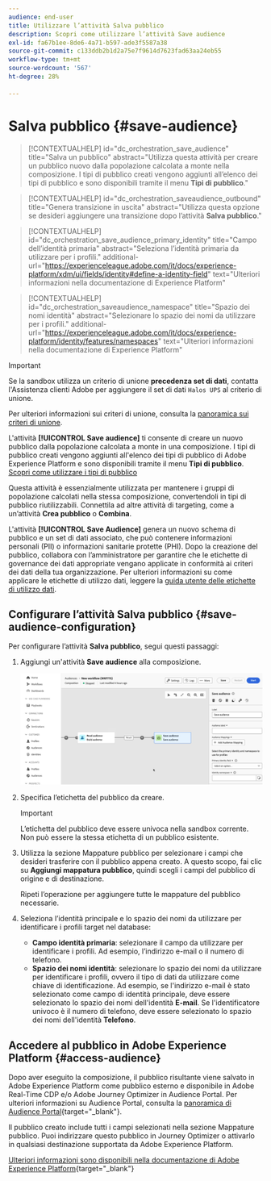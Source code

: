 ```yaml
---
audience: end-user
title: Utilizzare l’attività Salva pubblico
description: Scopri come utilizzare l’attività Save audience
exl-id: fa67b1ee-8de6-4a71-b597-ade3f5587a38
source-git-commit: c133ddb2b1d2a75e7f9614d7623fad63aa24eb55
workflow-type: tm+mt
source-wordcount: '567'
ht-degree: 28%

---
```


# Salva pubblico {#save-audience}

>[!CONTEXTUALHELP]
>id="dc_orchestration_save_audience"
>title="Salva un pubblico"
>abstract="Utilizza questa attività per creare un pubblico nuovo dalla popolazione calcolata a monte nella composizione. I tipi di pubblico creati vengono aggiunti all’elenco dei tipi di pubblico e sono disponibili tramite il menu **Tipi di pubblico**."

>[!CONTEXTUALHELP]
>id="dc_orchestration_saveaudience_outbound"
>title="Genera transizione in uscita"
>abstract="Utilizza questa opzione se desideri aggiungere una transizione dopo l’attività **Salva pubblico**."

>[!CONTEXTUALHELP]
>id="dc_orchestration_save_audience_primary_identity"
>title="Campo dell’identità primaria"
>abstract="Seleziona l’identità primaria da utilizzare per i profili."
>additional-url="https://experienceleague.adobe.com/it/docs/experience-platform/xdm/ui/fields/identity#define-a-identity-field" text="Ulteriori informazioni nella documentazione di Experience Platform"

>[!CONTEXTUALHELP]
>id="dc_orchestration_saveaudience_namespace"
>title="Spazio dei nomi identità"
>abstract="Selezionare lo spazio dei nomi da utilizzare per i profili."
>additional-url="https://experienceleague.adobe.com/it/docs/experience-platform/identity/features/namespaces" text="Ulteriori informazioni nella documentazione di Experience Platform"

>[!IMPORTANT]
>
>Se la sandbox utilizza un criterio di unione **precedenza set di dati**, contatta l&#39;Assistenza clienti Adobe per aggiungere il set di dati `Halos UPS` al criterio di unione.
>
>Per ulteriori informazioni sui criteri di unione, consulta la [panoramica sui criteri di unione](https://experienceleague.adobe.com/it/docs/experience-platform/profile/merge-policies/overview).

L&#39;attività **[!UICONTROL Save audience]** ti consente di creare un nuovo pubblico dalla popolazione calcolata a monte in una composizione. I tipi di pubblico creati vengono aggiunti all&#39;elenco dei tipi di pubblico di Adobe Experience Platform e sono disponibili tramite il menu **Tipi di pubblico**. [Scopri come utilizzare i tipi di pubblico](../../start/audiences.md)

Questa attività è essenzialmente utilizzata per mantenere i gruppi di popolazione calcolati nella stessa composizione, convertendoli in tipi di pubblico riutilizzabili. Connettila ad altre attività di targeting, come a un’attività **Crea pubblico** o **Combina**.

L&#39;attività **[!UICONTROL Save Audience]** genera un nuovo schema di pubblico e un set di dati associato, che può contenere informazioni personali (PII) o informazioni sanitarie protette (PHI). Dopo la creazione del pubblico, collabora con l’amministratore per garantire che le etichette di governance dei dati appropriate vengano applicate in conformità ai criteri dei dati della tua organizzazione. Per ulteriori informazioni su come applicare le etichette di utilizzo dati, leggere la [guida utente delle etichette di utilizzo dati](https://experienceleague.adobe.com/it/docs/experience-platform/data-governance/labels/user-guide).

## Configurare l’attività Salva pubblico {#save-audience-configuration}

Per configurare l’attività **Salva pubblico**, segui questi passaggi:

1. Aggiungi un&#39;attività **Save audience** alla composizione.

   ![](../assets/save-audience.png)

1. Specifica l’etichetta del pubblico da creare.

   >[!IMPORTANT]
   >
   >L’etichetta del pubblico deve essere univoca nella sandbox corrente. Non può essere la stessa etichetta di un pubblico esistente.

1. Utilizza la sezione Mappature pubblico per selezionare i campi che desideri trasferire con il pubblico appena creato. A questo scopo, fai clic su **Aggiungi mappatura pubblico**, quindi scegli i campi del pubblico di origine e di destinazione.

   Ripeti l’operazione per aggiungere tutte le mappature del pubblico necessarie.

1. Seleziona l’identità principale e lo spazio dei nomi da utilizzare per identificare i profili target nel database:

   * **Campo identità primaria**: selezionare il campo da utilizzare per identificare i profili. Ad esempio, l’indirizzo e-mail o il numero di telefono.
   * **Spazio dei nomi identità**: selezionare lo spazio dei nomi da utilizzare per identificare i profili, ovvero il tipo di dati da utilizzare come chiave di identificazione. Ad esempio, se l&#39;indirizzo e-mail è stato selezionato come campo di identità principale, deve essere selezionato lo spazio dei nomi dell&#39;identità **E-mail**. Se l&#39;identificatore univoco è il numero di telefono, deve essere selezionato lo spazio dei nomi dell&#39;identità **Telefono**.

## Accedere al pubblico in Adobe Experience Platform {#access-audience}

Dopo aver eseguito la composizione, il pubblico risultante viene salvato in Adobe Experience Platform come pubblico esterno e disponibile in Adobe Real-Time CDP e/o Adobe Journey Optimizer in Audience Portal. Per ulteriori informazioni su Audience Portal, consulta la [panoramica di Audience Portal](https://experienceleague.adobe.com/it/docs/experience-platform/segmentation/ui/audience-portal){target="_blank"}.

Il pubblico creato include tutti i campi selezionati nella sezione Mappature pubblico. Puoi indirizzare questo pubblico in Journey Optimizer o attivarlo in qualsiasi destinazione supportata da Adobe Experience Platform.

[Ulteriori informazioni sono disponibili nella documentazione di Adobe Experience Platform](https://experienceleague.adobe.com/it/docs/experience-platform/segmentation/ui/audience-portal){target="_blank"}

<!--

## Example{#save-audience-example}

The following example illustrates a simple audience update from targeting. A scheduler is added to run the workflow once a month. A query recovers all the profiles subscribed to the different application services available. The **Save audience** activity updates the audience by deleting profiles that have unsubscribed from the service since the last workflow execution and by adding the newly subscribed profiles.
-->

